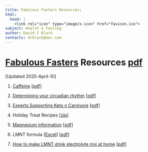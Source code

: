 ```yaml
---
title: Fabulous Fasters Resources;
html:
  head: |
    <link rel="icon" type="image/x-icon" href="favicon.ico">
subject: Health & Fasting
author: David C Black
contacts: dcblack@mac.com
---
```

# [Fabulous Fasters](https://dcblack.github.io/FabulousFasters/index.html) Resources [pdf](https://dcblack.github.io/FabulousFasters/Resources.pdf)

[Updated 2025-April-10]

1. [Caffeine](https://dcblack.github.io/FabulousFasters/Resources/Caffeine.html) [[pdf]](https://dcblack.github.io/FabulousFasters/Resources/Caffeine.pdf)
2. [Determining your circadian rhythm](https://dcblack.github.io/FabulousFasters/Resources/Determining-your-circadian-rhythm.html) [[pdf](https://dcblack.github.io/FabulousFasters/Resources/Determining-your-circadian-rhythm.pdf)]
3. [Experts Supporting Keto n Carnivore](https://dcblack.github.io/FabulousFasters/Resources/Experts_supporting_Keto_n_Carnivore.html) [[pdf]](https://dcblack.github.io/FabulousFasters/Resources/Experts_supporting_Keto_n_Carnivore.pdf)
4. Holiday Treat Recipes [[zip]](https://dcblack.github.io/FabulousFasters/Resources/Holiday_treats.zip)
5. [Magnesium information](https://dcblack.github.io/FabulousFasters/Resources/Magnesium.html) [[pdf](https://dcblack.github.io/FabulousFasters/Resources/Magnesium.pdf)]

6. LMNT formula [[Excel](https://dcblack.github.io/FabulousFasters/Resources/LMNT.xlsx)] [[pdf](https://dcblack.github.io/FabulousFasters/Resources/LMNT.pdf)]

7. [How to make LMNT drink electrolyte mix at home](https://dcblack.github.io/FabulousFasters/Resources/How_to_make_LMNT_drink_electrolyte_mix_at_home.html) [[pdf](https://dcblack.github.io/FabulousFasters/Resources/How_to_make_LMNT_drink_electrolyte_mix_at_home.pdf)]
